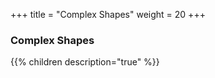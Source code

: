 +++
title = "Complex Shapes"
weight = 20
+++

### Complex Shapes

{{% children description="true" %}}
